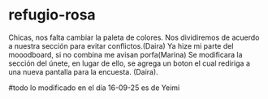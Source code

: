 # refugio-rosa
Chicas, nos falta cambiar la paleta de colores. Nos dividiremos de acuerdo a nuestra sección para evitar conflictos.(Daira)
Ya hize mi parte del mooodboard, si no combina me avisan porfa(Marina)
Se modificara la sección del únete, en lugar de ello, se agrega un boton el cual rediriga a una nueva pantalla para la encuesta. (Daira).  

#todo lo modificado en el día 16-09-25 es de Yeimi 
